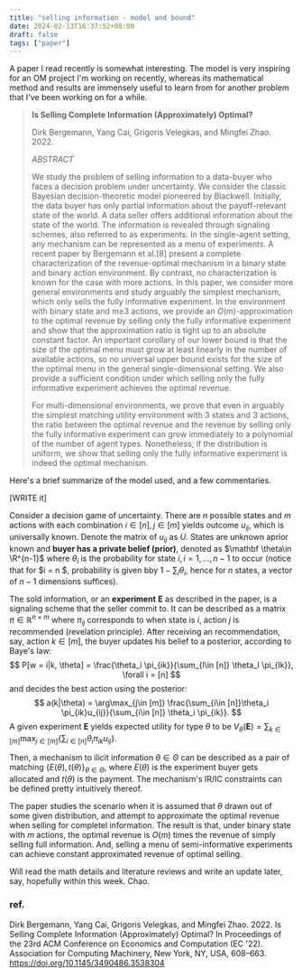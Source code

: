 ```yaml
---
title: "selling information - model and bound"
date: 2024-02-13T16:37:52+08:00
draft: false
tags: ["paper"]
---
```


A paper I read recently is somewhat interesting. The model is very inspiring for an OM project I'm working on recently, whereas its mathematical method and results are immensely useful to learn from for another problem that I've been working on for a while.

> **Is Selling Complete Information (Approximately) Optimal?** 
>
> Dirk Bergemann, Yang Cai, Grigoris Velegkas, and Mingfei Zhao. 2022.
>
> *ABSTRACT*
>
> We study the problem of selling information to a data-buyer who faces a decision problem under uncertainty. We consider the classic Bayesian decision-theoretic model pioneered by Blackwell. Initially, the data buyer has only partial information about the payoff-relevant state of the world. A data seller offers additional information about the state of the world. The information is revealed through signaling schemes, also referred to as experiments. In the single-agent setting, any mechanism can be represented as a menu of experiments. A recent paper by Bergemann et al.[8] present a complete characterization of the revenue-optimal mechanism in a binary state and binary action environment. By contrast, no characterization is known for the case with more actions. In this paper, we consider more general environments and study arguably the simplest mechanism, which only sells the fully informative experiment. In the environment with binary state and m≥3 actions, we provide an $O(m)$-approximation to the optimal revenue by selling only the fully informative experiment and show that the approximation ratio is tight up to an absolute constant factor. An important corollary of our lower bound is that the size of the optimal menu must grow at least linearly in the number of available actions, so no universal upper bound exists for the size of the optimal menu in the general single-dimensional setting. We also provide a sufficient condition under which selling only the fully informative experiment achieves the optimal revenue.
>
> For multi-dimensional environments, we prove that even in arguably the simplest matching utility environment with 3 states and 3 actions, the ratio between the optimal revenue and the revenue by selling only the fully informative experiment can grow immediately to a polynomial of the number of agent types. Nonetheless, if the distribution is uniform, we show that selling only the fully informative experiment is indeed the optimal mechanism.

Here's a brief summarize of the model used, and a few commentaries. 

[WRITE it]

Consider a decision game of uncertainty. There are $n$ possible states and $m$ actions with each  combination $i\in [n], j\in [m]$ yields outcome $u_{ij}$, which is universally known. Denote the matrix of $u_{ij}$ as $U$. States are unknown aprior known and **buyer has a private belief (prior)**, denoted as $\mathbf \theta\in \R^{n-1}$ where $\theta_i$ is the probability for state $i ,i = 1, ..., n-1$ to occur (notice that for $i = n $, probability is given bby $1 - \sum_i \theta_i$, hence for $n$ states, a vector of $n - 1$ dimensions suffices).

The sold information, or an **experiment** $\mathbf E$ as described in the paper, is a signaling scheme that the seller commit to. It can be described as a matrix $\pi \in \mathbb R^{n\times m}$ where $\pi_{ij}$ corresponds to when state is $i$, action $j$ is recommended (revelation principle). After receiving an recommendation, say, action $k\in [m]$, the buyer updates his belief to a posterior, according to Baye's law:
$$
P[w = i|k, \theta] = \frac{\theta_i \pi_{ik}}{\sum_{l\in [n]} \theta_l \pi_{lk}}, \forall i = [n]
$$
and decides the best action using the posterior:
$$
a(k|\theta) = \arg\max_{j\in [m]} \frac{\sum_{i\in [n]}\theta_i \pi_{ik}u_{ij}}{\sum_{i\in [n]} \theta_i \pi_{ik}}.
$$
A given experiment $\mathbf E$ yields expected utility for type $\theta$ to be $V_\theta(\mathbf E) = \sum_{k\in [m]} \max_{j\in [m]}\{\sum_{i\in [n]} \theta_i \pi_{ik} u_{ij}\}$.

Then, a mechanism to ilicit information $\theta\in \Theta$ can be described as a pair of matching $\{E(\theta), t(\theta)\}_{\theta \in \Theta}$, where $E(\theta)$ is the experiment buyer gets allocated and $t(\theta)$ is the payment. The mechanism's IR/IC constraints can be defined pretty intuitively thereof.

The paper studies the scenario when it is assumed that $\theta$ drawn out of some given distribution, and attempt to approximate the optimal revenue when selling for completel information. The result is that, under binary state with $m$ actions, the optimal revenue is $O(m)$ times the revenue of simply selling full information. And, selling a menu of semi-informative experiments can achieve constant approximated revenue of optimal selling.

Will read the math details and literature reviews and write an update later, say, hopefully within this week. Chao.

### ref.

Dirk Bergemann, Yang Cai, Grigoris Velegkas, and Mingfei Zhao. 2022. Is Selling Complete Information (Approximately) Optimal? In Proceedings of the 23rd ACM Conference on Economics and Computation (EC '22). Association for Computing Machinery, New York, NY, USA, 608–663. https://doi.org/10.1145/3490486.3538304
